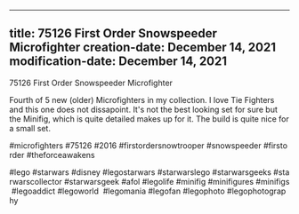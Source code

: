----
title: 75126 First Order Snowspeeder Microfighter
creation-date: December 14, 2021
modification-date: December 14, 2021
----

75126 First Order Snowspeeder Microfighter

Fourth of 5 new (older) Microfighters in my collection. I love Tie Fighters and this one does not dissapoint. It's not the best looking set for sure but the Minifig, which is quite detailed makes up for it. The build is quite nice for a small set.

#microfighters #75126 #2016 #firstordersnowtrooper #snowspeeder #firstorder #theforceawakens

#lego #starwars #disney #legostarwars #starwarslego #starwarsgeeks #starwarscollector #starwarsgeek #afol #legolife #minifig #minifigures #minifigs #legoaddict #legoworld  #legomania #legofan #legophoto #legophotography

